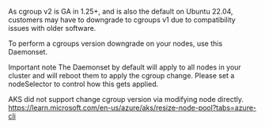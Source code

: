 As cgroup v2 is GA in 1.25+, and is also the default on Ubuntu 22.04, customers may have to downgrade to cgroups v1 due to compatibility issues with older software.

To perform a cgroups version downgrade on your nodes, use this Daemonset.

Important note
The Daemonset by default will apply to all nodes in your cluster and will reboot them to apply the cgroup change. Please set a nodeSelector to control how this gets applied.

AKS did not support change cgroup version via modifying node directly.
https://learn.microsoft.com/en-us/azure/aks/resize-node-pool?tabs=azure-cli
